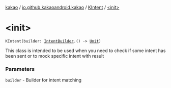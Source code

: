 [kakao](../../index.md) / [io.github.kakaoandroid.kakao](../index.md) / [KIntent](index.md) / [&lt;init&gt;](./-init-.md)

# &lt;init&gt;

`KIntent(builder: `[`IntentBuilder`](../-intent-builder/index.md)`.() -> `[`Unit`](https://kotlinlang.org/api/latest/jvm/stdlib/kotlin/-unit/index.html)`)`

This class is intended to be used when you need to check if some intent has been sent
or to mock specific intent with result

### Parameters

`builder` - Builder for intent matching